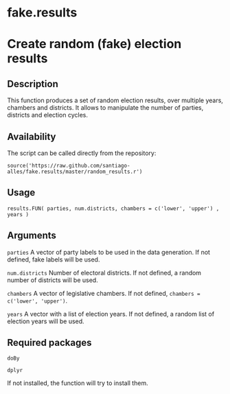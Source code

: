 # fake.results
Create random (fake) election results
=====================================

Description
------------------

This function produces a set of random election results, over multiple years, chambers and districts. It allows to manipulate the number of parties, districts and election cycles.


Availability
------------------

The script can be called directly from the repository:
<pre><code>source('https://raw.github.com/santiago-alles/fake.results/master/random_results.r')</code></pre>

Usage
------------------

<pre><code>results.FUN( parties, num.districts, chambers = c('lower', 'upper') , years )</code></pre>

Arguments
------------------

<code>parties</code> A vector of party labels to be used in the data generation. If not defined, fake labels will be used.

<code>num.districts</code> Number of electoral districts. If not defined, a random number of districts will be used.

<code>chambers</code> A vector of legislative chambers. If not defined, <code>chambers = c('lower', 'upper')</code>.

<code>years</code> A vector with a list of election years. If not defined, a random list of election years will be used.

Required packages 
------------------

<pre><code>doBy</pre></code>
<pre><code>dplyr</pre></code>

If not installed, the function will try to install them.


